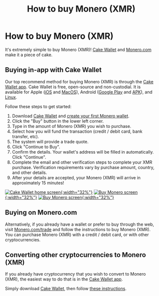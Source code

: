 ﻿---
title: "How to buy Monero (XMR)"
parent: Tutorials
---

# How to buy Monero (XMR)

It's extremely simple to buy Monero (XMR)! [Cake Wallet](https://cakewallet.com) and [Monero.com](https://monero.com) make it a piece of cake.

## Buying in-app with Cake Wallet

Our top recommend method for buying Monero (XMR) is through the [Cake Wallet app](https://cakewallet.com). Cake Wallet is free, open-source and non-custodial. It is available for Apple ([iOS](https://apps.apple.com/us/app/cake-wallet-for-xmr-monero/id1334702542) and [MacOS](https://apps.apple.com/us/app/cake-wallet-for-xmr-monero/id1334702542)), Android ([Google Play](https://play.google.com/store/apps/details?id=com.cakewallet.cake_wallet&referrer=utm_source%3Dguides.monero.com%26utm_medium%3Dwebsite) and [APK](https://github.com/cake-tech/cake_wallet/releases)), and [Linux](https://github.com/cake-tech/cake_wallet/releases).

Follow these steps to get started:

1. Download [Cake Wallet](https://cakewallet.com) and [create your first Monero wallet](https://guides.cakewallet.com/docs/basic-features/create-first-wallet/).
2. Click the "Buy" button in the lower left corner.
3. Type in the amount of Monero (XMR) you wish to purchase.
4. Select how you will fund the transaction (credit / debit card, bank transfer, etc).
5. The system will provide a trade quote.
6. Click "Continue to Buy".
7. Confirm the details. Your wallet's address will be filled in automatically. Click "Continue".
8. Complete the email and other verification steps to complete your XMR purchase. Verification requirements vary by purchase amount, country, and other details.
10. After your details are accepted, your Monero (XMR) will arrive in approximately 15 minutes!

[![Cake Wallet home screen](/images/tutorials-buy-monero-1.jpg){:width="32%"}](/images/tutorials-buy-monero-1.jpg)
[![Buy Monero screen](/images/tutorials-buy-monero-2.jpg){:width="32%"}](/images/tutorials-buy-monero-2.jpg)
[![Buy Monero screen](/images/tutorials-buy-monero-3.jpg){:width="32%"}](/images/tutorials-buy-monero-3.jpg)

## Buying on Monero.com

Alternatively, if you already have a wallet or prefer to buy through the web, visit [Monero.com/trade](https://monero.com/trade) and follow the instructions to buy Monero (XMR). You can purchase Monero (XMR) with a credit / debit card, or with other cryptocurrencies.

## Converting other cryptocurrencies to Monero (XMR)

If you already have cryptocurrency that you wish to convert to Monero (XMR), the easiest way to do that is in the [Cake Wallet app](https://cakewallet.com).

Simply download [Cake Wallet](https://cakewallet.com), then follow [these instructions](https://guides.cakewallet.com/docs/basic-features/exchange/).
